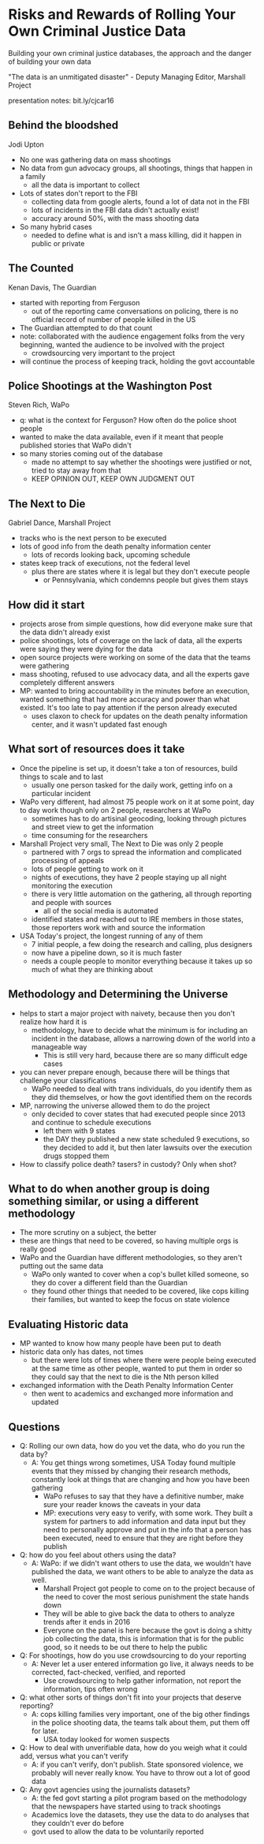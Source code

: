 Risks and Rewards of Rolling Your Own Criminal Justice Data
===========
Building your own criminal justice databases, the approach and the danger of building your own data

"The data is an unmitigated disaster" - Deputy Managing Editor, Marshall Project

presentation notes: bit.ly/cjcar16

## Behind the bloodshed
Jodi Upton
* No one was gathering data on mass shootings
* No data from gun advocacy groups, all shootings, things that happen in a family
  * all the data is important to collect
* Lots of states don't report to the FBI
  * collecting data from google alerts, found a lot of data not in the FBI
  * lots of incidents in the FBI data didn't actually exist!
  * accuracy around 50%, with the mass shooting data
* So many hybrid cases
  * needed to define what is and isn't a mass killing, did it happen in public or private

## The Counted
Kenan Davis, The Guardian
* started with reporting from Ferguson
  * out of the reporting came conversations on policing, there is no official record of number of people killed in the US
* The Guardian attempted to do that count
* note: collaborated with the audience engagement folks from the very beginning, wanted the audience to be involved with the project
  * crowdsourcing very important to the project
* will continue the process of keeping track, holding the govt accountable

## Police Shootings at the Washington Post
Steven Rich, WaPo
* q: what is the context for Ferguson? How often do the police shoot people
* wanted to make the data available, even if it meant that people published stories that WaPo didn't
* so many stories coming out of the database
  * made no attempt to say whether the shootings were justified or not, tried to stay away from that
  * KEEP OPINION OUT, KEEP OWN JUDGMENT OUT

## The Next to Die
Gabriel Dance, Marshall Project
* tracks who is the next person to be executed
* lots of good info from the death penalty information center
  * lots of records looking back, upcoming schedule
* states keep track of executions, not the federal level
  * plus there are states where it is legal but they don't execute people
    * or Pennsylvania, which condemns people but gives them stays


## How did it start
* projects arose from simple questions, how did everyone make sure that the data didn't already exist
* police shootings, lots of coverage on the lack of data, all the experts were saying they were dying for the data
* open source projects were working on some of the data that the teams were gathering
* mass shooting, refused to use advocacy data, and all the experts gave completely different answers
* MP: wanted to bring accountability in the minutes before an execution, wanted something that had more accuracy and power than what existed. It's too late to pay attention if the person already executed
  * uses claxon to check for updates on the death penalty information center, and it wasn't updated fast enough

## What sort of resources does it take
* Once the pipeline is set up, it doesn't take a ton of resources, build things to scale and to last
  * usually one person tasked for the daily work, getting info on a particular incident
* WaPo very different, had almost 75 people work on it at some point, day to day work though only on 2 people, researchers at WaPo
  * sometimes has to do artisinal geocoding, looking through pictures and street view to get the information
  * time consuming for the researchers
* Marshall Project very small, The Next to Die was only 2 people
  * partnered with 7 orgs to spread the information and complicated processing of appeals
  * lots of people getting to work on it
  * nights of executions, they have 2 people staying up all night monitoring the execution
  * there is very little automation on the gathering, all through reporting and people with sources
    * all of the social media is automated
  * identified states and reached out to IRE members in those states, those reporters work with and source the information
* USA Today's project, the longest running of any of them
  * 7 initial people, a few doing the research and calling, plus designers
  * now have a pipeline down, so it is much faster
  * needs a couple people to monitor everything because it takes up so much of what they are thinking about

## Methodology and Determining the Universe
* helps to start a major project with naivety, because then you don't realize how hard it is
  * methodology, have to decide what the minimum is for including an incident in the database, allows a narrowing down of the world into a manageable way
    * This is still very hard, because there are so many difficult edge cases
* you can never prepare enough, because there will be things that challenge your classifications
  * WaPo needed to deal with trans individuals, do you identify them as they did themselves, or how the govt identified them on the records
* MP, narrowing the universe allowed them to do the project
  * only decided to cover states that had executed people since 2013 and continue to schedule executions
    * left them with 9 states
    * the DAY they published a new state scheduled 9 executions, so they decided to add it, but then later lawsuits over the execution drugs stopped them
* How to classify police death? tasers? in custody? Only when shot?

## What to do when another group is doing something similar, or using a different methodology
* The more scrutiny on a subject, the better
* these are things that need to be covered, so having multiple orgs is really good
* WaPo and the Guardian have different methodologies, so they aren't putting out the same data
  * WaPo only wanted to cover when a cop's bullet killed someone, so they do cover a different field than the Guardian
  * they found other things that needed to be covered, like cops killing their families, but wanted to keep the focus on state violence

## Evaluating Historic data
* MP wanted to know how many people have been put to death
* historic data only has dates, not times
  * but there were lots of times where there were people being executed at the same time as other people, wanted to put them in order so they could say that the next to die is the Nth person killed
* exchanged information with the Death Penalty Information Center
  * then went to academics and exchanged more information and updated

## Questions
* Q: Rolling our own data, how do you vet the data, who do you run the data by?
  * A: You get things wrong sometimes, USA Today found multiple events that they missed by changing their research methods, constantly look at things that are changing and how you have been gathering
    * WaPo refuses to say that they have a definitive number, make sure your reader knows the caveats in your data
    * MP: executions very easy to verify, with some work. They built a system for partners to add information and data input but they need to personally approve and put in the info that a person has been executed, need to ensure that they are right before they publish
* Q: how do you feel about others using the data?
    * A: WaPo: if we didn't want others to use the data, we wouldn't have published the data, we want others to be able to analyze the data as well.
      * Marshall Project got people to come on to the project because of the need to cover the most serious punishment the state hands down
      * They will be able to give back the data to others to analyze trends after it ends in 2016
      * Everyone on the panel is here because the govt is doing a shitty job collecting the data, this is information that is for the public good, so it needs to be out there to help the public
* Q: For shootings, how do you use crowdsourcing to do your reporting
  * A: Never let a user entered information go live, it always needs to be corrected, fact-checked, verified, and reported
    * Use crowdsourcing to help gather information, not report the information, tips often wrong
* Q: what other sorts of things don't fit into your projects that deserve reporting?
  * A: cops killing families very important, one of the big other findings in the police shooting data, the teams talk about them, put them off for later.
    * USA today looked for women suspects
* Q: How to deal with unverifiable data, how do you weigh what it could add, versus what you can't verify
  * A: if you can't verify, don't publish. State sponsored violence, we probably will never really know. You have to throw out a lot of good data
* Q: Any govt agencies using the journalists datasets?
  * A: the fed govt starting a pilot program based on the methodology that the newspapers have started using to track shootings
  * Academics love the datasets, they use the data to do analyses that they couldn't ever do before 
  * govt used to allow the data to be voluntarily reported
